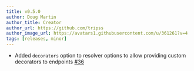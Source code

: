 ```yaml
---
title: v0.5.0
author: Doug Martin
author_title: Creator
author_url: https://github.com/tripss
author_image_url: https://avatars1.githubusercontent.com/u/361261?v=4
tags: [releases, minor]
---
```


- Added `decorators` option to resolver options to allow providing custom decorators to endpoints [#36](https://github.com/La-patate-du-coin/nestjs-query/issues/36)
